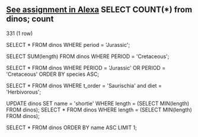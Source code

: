 [See assignment in Alexa](https://alexa.bitmaker.co/cohorts/72/assignments/2247/latest)
SELECT COUNT(*) from dinos;
 count 
-------
   331
(1 row)

SELECT * FROM dinos WHERE period = 'Jurassic';

SELECT SUM(length) FROM dinos WHERE PERIOD = 'Cretaceous';

SELECT * FROM dinos WHERE PERIOD = 'Jurassic' OR PERIOD = 'Cretaceous' ORDER BY species ASC;

SELECT * FROM dinos WHERE t_order = 'Saurischia' and diet = 'Herbivorous';

UPDATE dinos SET name = 'shortie' WHERE length = (SELECT MIN(length) FROM dinos);
SELECT * FROM dinos WHERE length = (SELECT MIN(length) FROM dinos);

SELECT * FROM dinos ORDER BY name ASC LIMIT 1;